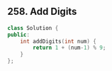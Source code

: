 ## 258. Add Digits

```c++
class Solution {
public:
    int addDigits(int num) {
        return 1 + (num-1) % 9;
    }
};
```

